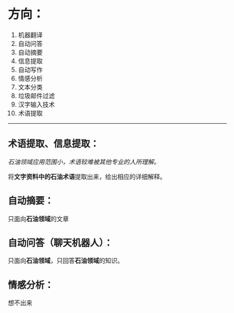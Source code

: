 # 方向：
1. 机器翻译
2. 自动问答
3. 自动摘要
4. 信息提取
5. 自动写作
6. 情感分析
7. 文本分类
8. 垃圾邮件过滤
9. 汉字输入技术
10. 术语提取
---

## 术语提取、信息提取：
*石油领域应用范围小，术语较难被其他专业的人所理解。*

将**文字资料中的石油术语**提取出来，给出相应的详细解释。

## 自动摘要：
只面向**石油领域**的文章

## 自动问答（聊天机器人）：
只面向**石油领域**，只回答**石油领域**的知识。

## 情感分析：
想不出来
